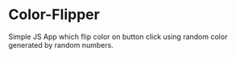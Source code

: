 # Color-Flipper
Simple JS App which flip color on button click using random color generated by random numbers.
